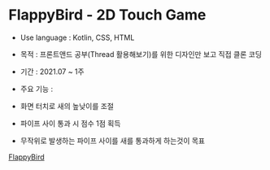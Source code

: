# FlappyBird - 2D Touch Game

- Use language : Kotlin, CSS, HTML

- 목적 : 프론트앤드 공부(Thread 활용해보기)를 위한 디자인만 보고 직접 클론 코딩

- 기간 : 2021.07 ~ 1주

- 주요 기능 : 

- 화면 터치로 새의 높낮이를 조절
- 파이프 사이 통과 시 점수 1점 획득
- 무작위로 발생하는 파이프 사이를 새를 통과하게 하는것이 목표

[FlappyBird](https://www.youtube.com/watch?v=Eqw7h4sKV1o)

